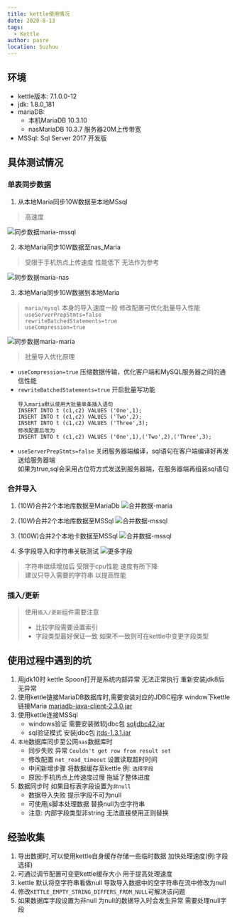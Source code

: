 ```yaml
---
title: kettle使用情况
date: 2020-8-13
tags: 
  - Kettle
author: pasre
location: Suzhou  
---
```


## 环境
* kettle版本: 7.1.0.0-12
* jdk: 1.8.0_181
* mariaDB:
    - 本机MariaDB  10.3.10
    - nasMariaDB 10.3.7    服务器20M上传带宽
* MSSql: Sql Server 2017 开发版

## 具体测试情况

### 单表同步数据
1. 从本地Maria同步10W数据至本地MSsql
> 高速度

![同步数据maria-mssql](http://nas.pasre.cn:10021/pasre/Image/raw/master/Kettle/maria_to_mssql(10w)_5581539827050192.png "同步数据maria-mssql")

2. 本地Maria同步10W数据至nas_Maria
> 受限于手机热点上传速度  性能低下 无法作为参考

![同步数据maria-nas](http://nas.pasre.cn:10021/pasre/Image/raw/master/Kettle/maria_to_nas(10w)_5581539827050192.png "同步数据maria-nas")

3. 本地Maria同步10W数据到本地Maria
> `maria/mysql` 本身的导入速度一般
修改配置可优化批量导入性能
`
useServerPrepStmts=false `</br>`
rewriteBatchedStatements=true  `</br>`
useCompression=true
`

![同步数据maria-maria](http://nas.pasre.cn:10021/pasre/Image/raw/master/Kettle/maria_to_maria_7301539827785605.png "同步数据maria-maria")

>批量导入优化原理
- `useCompression=true` 压缩数据传输，优化客户端和MySQL服务器之间的通信性能
- `rewriteBatchedStatements=true` 开启批量写功能
    ```
    导入maria默认使用大批量单条插入语句
    INSERT INTO t (c1,c2) VALUES ('One',1);
    INSERT INTO t (c1,c2) VALUES ('Two',2);
    INSERT INTO t (c1,c2) VALUES ('Three',3);
    修改配置后改为
    INSERT INTO t (c1,c2) VALUES ('One',1),('Two',2),('Three',3);
    ```
- `useServerPrepStmts=false` 关闭服务器端编译，sql语句在客户端编译好再发送给服务器端</br>
如果为true,sql会采用占位符方式发送到服务器端，在服务器端再组装sql语句

### 合并导入
1. (10W)合并2个本地库数据至MariaDb
![合并数据-maria](http://nas.pasre.cn:10021/pasre/Image/raw/master/Kettle/2data_to_maria_5631540259409567.png "合并数据-maria")

2. (10W)合并2个本地库数据至MSSql
![合并数据-mssql](http://nas.pasre.cn:10021/pasre/Image/raw/master/Kettle/2data_to_mssql_20041539847923909.png "合并数据-mssql")

3. (100W)合并2个本地卡数据至MSSql
![合并数据-mssql](http://nas.pasre.cn:10021/pasre/Image/raw/master/Kettle/(100W)2data_to_mssql_20041539847923909.png "合并数据-mssql")

4. 多字段导入和字符串关联测试
![更多字段](http://nas.pasre.cn:10021/pasre/Image/raw/master/Kettle/more_fields_6121540430490848.png "更多字段")
> 字符串继续增加后  受限于cpu性能  速度有所下降 </br>
建议只导入需要的字符串 以提高性能

### 插入/更新
> 使用`插入/更新`组件需要注意
>* 比较字段需要设置索引
>* 字段类型最好保证一致  如果不一致则可在kettle中变更字段类型

## 使用过程中遇到的坑

1. 用jdk10时   kettle Spoon打开是系统内部异常  无法正常执行  重新安装jdk8后  无异常
2. 使用kettle链接MariaDB数据库时,需要安装对应的JDBC程序  window下kettle链接Maria    [mariadb-java-client-2.3.0.jar](http://nas.pasre.cn:10021/pasre/Image/raw/master/Kettle/mariadb-java-client-2.3.0.jar)
3. 使用kettle连接MSSql
    - windows验证  需要安装微软jdbc包  [sqljdbc42.jar](http://nas.pasre.cn:10021/pasre/Image/raw/master/Kettle/sqljdbc42.jar)
    - sql验证模式  安装jdbc包  [jtds-1.3.1.jar](http://nas.pasre.cn:10021/pasre/Image/raw/master/Kettle/jtds-1.3.1.jar)
4. `本地`数据库同步至公网`nas`数据库时
    - 同步失败  异常 `Couldn't get row from result set`
    - 修改配置 `net_read_timeout` 设置读取超时时间
    - 中间新增步骤 将数据缓存至kettle 例: `选择字段`
    - 原因:手机热点上传速度过慢  拖延了整体进度
5. 数据同步时  如果目标表字段设置为`非null`
    - 数据导入失败 提示字段不可为null
    - 可使用js脚本处理数据 替换null为空字符串
    - 注意: 内部字段类型非string   无法直接使用正则替换

## 经验收集

1. 导出数据时,可以使用kettle自身缓存存储一些临时数据  加快处理速度(例:字段选择)
2. 可通过调节配置可变更kettle缓存大小 用于提高处理速度
3. kettle 默认将空字符串看做null  导致导入数据中的空字符串在流中修改为null   
4. 修改`KETTLE_EMPTY_STRING_DIFFERS_FROM_NULL`可解决该问题
5. 如果数据库字段设置为非null  为null的数据导入时会发生异常   需要处理null字段
